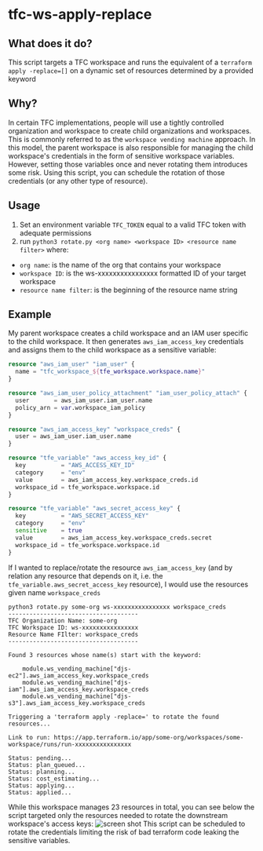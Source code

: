 # tfc-ws-apply-replace
## What does it do?
This script targets a TFC workspace and runs the equivalent of a `terraform apply -replace=[]` on a dynamic set of resources determined by a provided keyword

## Why?
In certain TFC implementations, people will use a tightly controlled organization and workspace to create child organizations and workspaces. This is commonly referred to as the `workspace vending machine` approach.  In this model, the parent workspace is also responsible for managing the child workspace's credentials in the form of sensitive workspace variables.  However, setting those variables once and never rotating them introduces some risk.  Using this script, you can schedule the rotation of those credentials (or any other type of resource).  

## Usage
1. Set an environment variable `TFC_TOKEN` equal to a valid TFC token with adequate permissions
2. run `python3 rotate.py <org name> <workspace ID> <resource name filter>` where:
- `org name`: is the name of the org that contains your workspace
- `workspace ID`: is the ws-xxxxxxxxxxxxxxxx formatted ID of your target workspace
- `resource name filter`: is the beginning of the resource name string

## Example 
My parent workspace creates a child workspace and an IAM user specific to the child workspace.  It then generates `aws_iam_access_key` credentials and assigns them to the child workspace as a sensitive variable:
```terraform
resource "aws_iam_user" "iam_user" {
  name = "tfc_workspace_${tfe_workspace.workspace.name}"
}

resource "aws_iam_user_policy_attachment" "iam_user_policy_attach" {
  user       = aws_iam_user.iam_user.name
  policy_arn = var.workspace_iam_policy
}

resource "aws_iam_access_key" "workspace_creds" {
  user = aws_iam_user.iam_user.name
}

resource "tfe_variable" "aws_access_key_id" {
  key          = "AWS_ACCESS_KEY_ID"
  category     = "env"
  value        = aws_iam_access_key.workspace_creds.id
  workspace_id = tfe_workspace.workspace.id
}

resource "tfe_variable" "aws_secret_access_key" {
  key          = "AWS_SECRET_ACCESS_KEY"
  category     = "env"
  sensitive    = true
  value        = aws_iam_access_key.workspace_creds.secret
  workspace_id = tfe_workspace.workspace.id
}
```
If I wanted to replace/rotate the resource `aws_iam_access_key` (and by relation any resource that depends on it, i.e. the `tfe_variable.aws_secret_access_key` resource), I would use the resources given name `workspace_creds`

```
python3 rotate.py some-org ws-xxxxxxxxxxxxxxxx workspace_creds
-------------------------------------
TFC Organization Name: some-org
TFC Workspace ID: ws-xxxxxxxxxxxxxxxx
Resource Name FIlter: workspace_creds
-------------------------------------

Found 3 resources whose name(s) start with the keyword:

    module.ws_vending_machine["djs-ec2"].aws_iam_access_key.workspace_creds
    module.ws_vending_machine["djs-iam"].aws_iam_access_key.workspace_creds
    module.ws_vending_machine["djs-s3"].aws_iam_access_key.workspace_creds

Triggering a 'terraform apply -replace=' to rotate the found resources...

Link to run: https://app.terraform.io/app/some-org/workspaces/some-workspace/runs/run-xxxxxxxxxxxxxxxx

Status: pending...
Status: plan_queued...
Status: planning...
Status: cost_estimating...
Status: applying...
Status: applied...
```
While this workspace manages 23 resources in total, you can see below the script targeted only the resources needed to rotate the downstream workspace's access keys:
![screen shot](https://github.com/djschnei21/tfc-ws-resource-replace/raw/main/screenshot.png)
This script can be scheduled to rotate the credentials limiting the risk of bad terraform code leaking the sensitive variables.